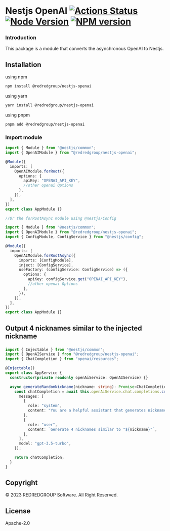 # Nestjs OpenAI [![Actions Status][gh-actions-badge]][gh-actions] [![Node Version][node-badge]][npm] [![NPM version][npm-badge]][npm]

[gh-actions]: https://github.com/REDREDGROUP/nestjs/actions
[npm]: https://www.npmjs.com/package/@redredgroup%2Fnestjs
[gh-actions-badge]: https://github.com/REDREDGROUP/nestjs/workflows/CI/badge.svg
[node-badge]: https://img.shields.io/node/v/@redredgroup%2Fnestjs-openai.svg
[npm-badge]: https://img.shields.io/npm/v/@redredgroup%2Fnestjs-openai.svg

### Introduction

This package is a module that converts the asynchronous OpenAI to Nestjs.

## Installation

using npm

```bash
npm install @redredgroup/nestjs-openai
```

using yarn

```bash
yarn install @redredgroup/nestjs-openai
```

using pnpm

```bash
pnpm add @redredgroup/nestjs-openai
```

### Import module

```typescript
import { Module } from "@nestjs/common";
import { OpenAIModule } from "@redredgroup/nestjs-openai";

@Module({
  imports: [
    OpenAIModule.forRoot({
      options: {
        apiKey: "OPENAI_API_KEY",
        //other openai Options
      },
    }),
  ],
})
export class AppModule {}

//Or the forRootAsync module using @nestjs/Config

import { Module } from "@nestjs/common";
import { OpenAIModule } from "@redredgroup/nestjs-openai";
import { ConfigModule, ConfigService } from "@nestjs/config";

@Module({
  imports: [
    OpenAIModule.forRootAsync({
      imports: [ConfigModule],
      inject: [ConfigService],
      useFactory: (configService: ConfigService) => ({
        options: {
          apiKey: configService.get("OPENAI_API_KEY"),
          //other openai Options
        },
      }),
    }),
  ],
})
export class AppModule {}
```

## Output 4 nicknames similar to the injected nickname

###

```typescript
import { Injectable } from "@nestjs/common";
import { OpenAIService } from "@redredgroup/nestjs-openai";
import { ChatCompletion } from "openai/resources";

@Injectable()
export class AppService {
  constructor(private readonly openAiService: OpenAIService) {}

  async generateRandomNickname(nickname: string): Promise<ChatCompletion> {
    const chatCompletion = await this.openAiService.chat.completions.create({
      messages: [
        {
          role: "system",
          content: "You are a helpful assistant that generates nicknames.",
        },
        {
          role: "user",
          content: `Generate 4 nicknames similar to "${nickname}"`,
        },
      ],
      model: "gpt-3.5-turbo",
    });

    return chatCompletion;
  }
}
```

## Copyright

© 2023 REDREDGROUP Software. All Right Reserved.

## License

Apache-2.0
